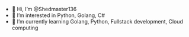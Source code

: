 - 👋 Hi, I’m @Shedmaster136
- 👀 I’m interested in Python, Golang, C#  
- 🌱 I’m currently learning Golang, Python, Fullstack development, Cloud computing


